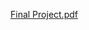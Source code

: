 
[Final Project.pdf](https://github.com/iamjayshakur/datavisualization-fall2021/files/7588440/Final.Project.pdf)
